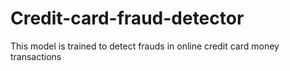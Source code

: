 # Credit-card-fraud-detector
This model is trained to detect frauds in online credit card money transactions
